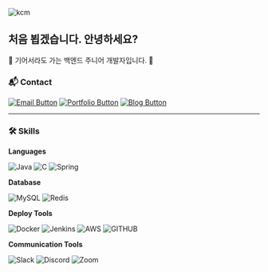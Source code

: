 ![kcm](https://github.com/user-attachments/assets/66d2821d-6ccb-4c52-90ea-415c2f7085a2)
## 처음 뵙겠습니다. 안녕하세요?


🐢  기어서라도 가는 백엔드 주니어 개발자입니다. 🐇

### 📬 Contact
[![Email Button](https://img.shields.io/badge/ksjchm4@gmail.com-D14836?style=for-the-badge&logo=gmail&logoColor=white)](mailto:ksjchm4@gmail.com) [![Portfolio Button](https://img.shields.io/badge/김창민의_Portfolio-FFFFFF?style=for-the-badge&logo=notion&logoColor=000000)](https://rlackdals.notion.site/1bbf05376b354c6dbbd56eb98544b297?pvs=4)
 [![Blog Button](https://img.shields.io/badge/김창민의_Blog-%23000000.svg?style=for-the-badge&logo=tistory&logoColor=white)](https://rlackdals.tistory.com/)


---

### 🛠 Skills

**Languages**
<p>
  <img src="https://img.shields.io/badge/Java-ED8B00?style=for-the-badge&logo=openjdk&logoColor=white" alt="Java" />
  <img src="https://img.shields.io/badge/C-00599C?style=for-the-badge&logo=c&logoColor=white" alt="C" />
  <img src="https://img.shields.io/badge/Spring-6DB33F?style=for-the-badge&logo=spring&logoColor=white" alt="Spring" />
</p>

**Database**
<p>
  <img src="https://img.shields.io/badge/MySQL-4479A1?style=for-the-badge&logo=mysql&logoColor=white" alt="MySQL" />
  <img src="https://img.shields.io/badge/Redis-DC382D?style=for-the-badge&logo=redis&logoColor=white" alt="Redis" />
</p>

**Deploy Tools**
<p>
  <img src="https://img.shields.io/badge/Docker-2496ED?style=for-the-badge&logo=docker&logoColor=white" alt="Docker" />
  <img src="https://img.shields.io/badge/Jenkins-D24939?style=for-the-badge&logo=jenkins&logoColor=white" alt="Jenkins" />
  <img src="https://img.shields.io/badge/Amazon_AWS-FF9900?style=for-the-badge&logo=amazonaws&logoColor=white" alt="AWS" />
  <img src="https://img.shields.io/badge/GitHub-100000?style=for-the-badge&logo=github&logoColor=white" alt="GITHUB">
</p>

**Communication Tools**
<p>
  <img src="https://img.shields.io/badge/Slack-4A154B?style=for-the-badge&logo=slack&logoColor=white" alt="Slack" />
  <img src="https://img.shields.io/badge/Discord-7289DA?style=for-the-badge&logo=discord&logoColor=white" alt="Discord" />
  <img src="https://img.shields.io/badge/Zoom-2D8CFF?style=for-the-badge&logo=zoom&logoColor=white" alt="Zoom" />
</p>




